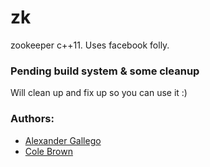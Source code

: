 # zk
zookeeper c++11. Uses facebook folly.  

### Pending build system & some cleanup

Will clean up and fix up so you can use it :)

### Authors:

- [Alexander Gallego](twitter.com/gallegoxx)
- [Cole Brown](twitter.com/dtcb) 



